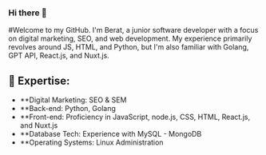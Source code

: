 ### Hi there 👋

#Welcome to my GitHub. I'm Berat, a junior software developer with a focus on digital marketing, SEO, and web development. My experience primarily revolves around JS, HTML, and Python, but I'm also familiar with Golang, GPT API, React.js, and Nuxt.js.

## 📌 Expertise:

- **Digital Marketing: SEO & SEM
- **Back-end: Python, Golang
- **Front-end: Proficiency in JavaScript, node.js, CSS, HTML, React.js, and Nuxt.js
- **Database Tech: Experience with MySQL - MongoDB
- **Operating Systems: Linux Administration


